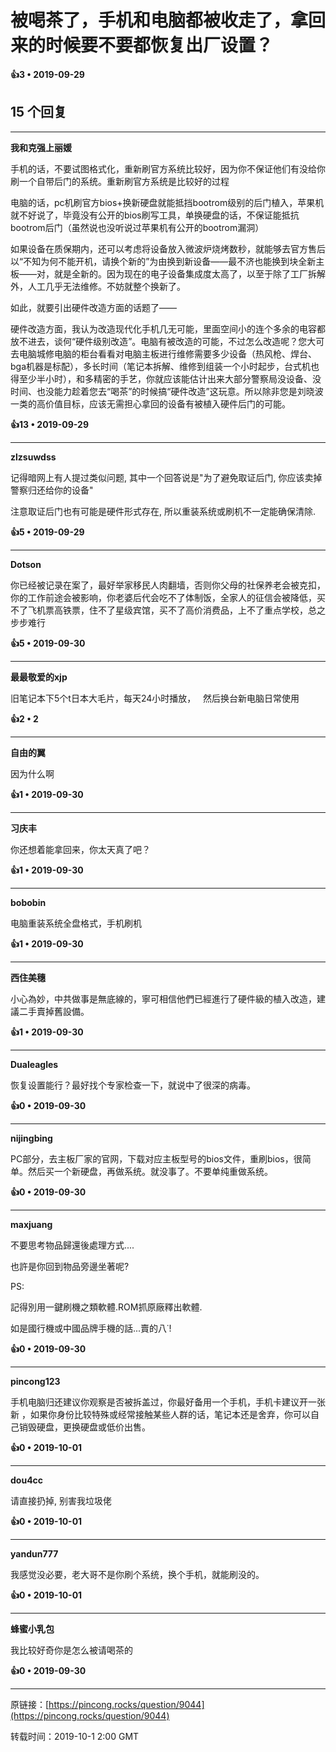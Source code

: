 # 被喝茶了，手机和电脑都被收走了，拿回来的时候要不要都恢复出厂设置？ 



**👍3 • 2019-09-29**

## 15 个回复

---
**我和克强上丽媛**

手机的话，不要试图格式化，重新刷官方系统比较好，因为你不保证他们有没给你刷一个自带后门的系统。重新刷官方系统是比较好的过程

电脑的话，pc机刷官方bios+换新硬盘就能抵挡bootrom级别的后门植入，苹果机就不好说了，毕竟没有公开的bios刷写工具，单换硬盘的话，不保证能抵抗bootrom后门（虽然说也没听说过苹果机有公开的bootrom漏洞）

如果设备在质保期内，还可以考虑将设备放入微波炉烧烤数秒，就能够去官方售后以“不知为何不能开机，请换个新的”为由换到新设备——最不济也能换到块全新主板——对，就是全新的。因为现在的电子设备集成度太高了，以至于除了工厂拆解外，人工几乎无法维修。不妨就整个换新了。

如此，就要引出硬件改造方面的话题了——

硬件改造方面，我认为改造现代化手机几无可能，里面空间小的连个多余的电容都放不进去，谈何“硬件级别改造”。电脑有被改造的可能，不过怎么改造呢？您大可去电脑城修电脑的柜台看看对电脑主板进行维修需要多少设备（热风枪、焊台、bga机器是标配），多长时间（笔记本拆解、维修到组装一个小时起步，台式机也得至少半小时），和多精密的手艺，你就应该能估计出来大部分警察局没设备、没时间、也没能力趁着您去“喝茶”的时候搞“硬件改造”这玩意。所以除非您是刘晓波一类的高价值目标，应该无需担心拿回的设备有被植入硬件后门的可能。 

**👍13 • 2019-09-29**

---
**zlzsuwdss**

记得暗网上有人提过类似问题, 其中一个回答说是&quot;为了避免取证后门, 你应该卖掉警察归还给你的设备&quot;

注意取证后门也有可能是硬件形式存在, 所以重装系统或刷机不一定能确保清除. 

**👍5 • 2019-09-29**

---
**Dotson**

你已经被记录在案了，最好举家移民人肉翻墙，否则你父母的社保养老会被克扣，你的工作前途会被影响，你老婆后代会吃不了体制饭，全家人的征信会被降低，买不了飞机票高铁票，住不了星级宾馆，买不了高价消费品，上不了重点学校，总之步步难行 

**👍5 • 2019-09-30**

---
**最最敬爱的xjp**

旧笔记本下5个t日本大毛片，每天24小时播放，   然后换台新电脑日常使用 

**👍2 • 2**

---
**自由的翼**

因为什么啊 

**👍1 • 2019-09-30**

---
**习庆丰**

你还想着能拿回来，你太天真了吧？ 

**👍1 • 2019-09-30**

---
**bobobin**

电脑重装系统全盘格式，手机刷机 

**👍1 • 2019-09-30**

---
**西住美穗**

小心為妙，中共做事是無底線的，寧可相信他們已經進行了硬件級的植入改造，建議二手賣掉舊設備。 

**👍1 • 2019-09-30**

---
**Dualeagles**

恢复设置能行？最好找个专家检查一下，就说中了很深的病毒。 

**👍0 • 2019-09-30**

---
**nijingbing**

PC部分，去主板厂家的官网，下载对应主板型号的bios文件，重刷bios，很简单。然后买一个新硬盘，再做系统。就没事了。不要单纯重做系统。 

**👍0 • 2019-09-30**

---
**maxjuang**

不要思考物品歸還後處理方式....

也許是你回到物品旁邊坐著呢?

PS:

記得別用一鍵刷機之類軟體.ROM抓原廠釋出軟體.

如是國行機或中國品牌手機的話...賣的八˙! 

**👍0 • 2019-09-30**

---
**pincong123**

手机电脑归还建议你观察是否被拆盖过，你最好备用一个手机，手机卡建议开一张新 ，如果你身份比较特殊或经常接触某些人群的话，笔记本还是舍弃，你可以自己销毁硬盘，更换硬盘或低价出售。 

**👍0 • 2019-10-01**

---
**dou4cc**

请直接扔掉, 别害我垃圾佬 

**👍0 • 2019-10-01**

---
**yandun777**

我感觉没必要，老大哥不是你刷个系统，换个手机，就能刷没的。 

**👍0 • 2019-10-01**

---
**蜂蜜小乳包**

我比较好奇你是怎么被请喝茶的 

**👍0 • 2019-09-30**

---
原链接：[https://pincong.rocks/question/9044](https://pincong.rocks/question/9044)

转载时间：2019-10-1 2:00 GMT